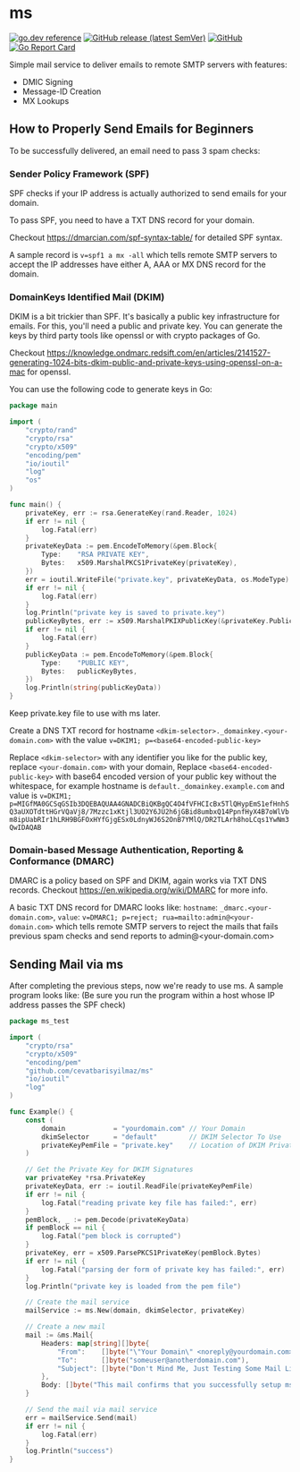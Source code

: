 # ms

[![go.dev reference](https://img.shields.io/badge/go.dev-reference-007d9c?logo=go&logoColor=white&style=flat-square)](https://pkg.go.dev/github.com/cevatbarisyilmaz/ms)
[![GitHub release (latest SemVer)](https://img.shields.io/github/v/release/cevatbarisyilmaz/ms?sort=semver&style=flat-square)](https://github.com/cevatbarisyilmaz/ms/releases)
[![GitHub](https://img.shields.io/github/license/cevatbarisyilmaz/ms?style=flat-square)](https://github.com/cevatbarisyilmaz/ms/blob/master/LICENSE)
[![Go Report Card](https://goreportcard.com/badge/github.com/cevatbarisyilmaz/ms?style=flat-square)](https://goreportcard.com/report/github.com/cevatbarisyilmaz/ms)

Simple mail service to deliver emails to remote SMTP servers with features:

* DMIC Signing
* Message-ID Creation
* MX Lookups

## How to Properly Send Emails for Beginners

To be successfully delivered, an email need to pass 3 spam checks:

### Sender Policy Framework (SPF)

SPF checks if your IP address is actually authorized to send emails for your domain.

To pass SPF, you need to have a TXT DNS record for your domain.

Checkout https://dmarcian.com/spf-syntax-table/ for detailed SPF syntax.

A sample record is `v=spf1 a mx -all` which tells remote SMTP servers to accept the IP addresses have either A, AAA or MX DNS record for the domain.

### DomainKeys Identified Mail (DKIM)

DKIM is a bit trickier than SPF. It's basically a public key infrastructure for emails. For this, you'll need a public and private key.
You can generate the keys by third party tools like openssl or with crypto packages of Go.

Checkout https://knowledge.ondmarc.redsift.com/en/articles/2141527-generating-1024-bits-dkim-public-and-private-keys-using-openssl-on-a-mac
for openssl.

You can use the following code to generate keys in Go:

```go
package main

import (
	"crypto/rand"
	"crypto/rsa"
	"crypto/x509"
	"encoding/pem"
	"io/ioutil"
	"log"
	"os"
)

func main() {
	privateKey, err := rsa.GenerateKey(rand.Reader, 1024)
	if err != nil {
		log.Fatal(err)
	}
	privateKeyData := pem.EncodeToMemory(&pem.Block{
		Type:    "RSA PRIVATE KEY",
		Bytes:   x509.MarshalPKCS1PrivateKey(privateKey),
	})
	err = ioutil.WriteFile("private.key", privateKeyData, os.ModeType)
	if err != nil {
		log.Fatal(err)
	}
	log.Println("private key is saved to private.key")
	publicKeyBytes, err := x509.MarshalPKIXPublicKey(&privateKey.PublicKey)
	if err != nil {
		log.Fatal(err)
	}
	publicKeyData := pem.EncodeToMemory(&pem.Block{
		Type:    "PUBLIC KEY",
		Bytes:   publicKeyBytes,
	})
	log.Println(string(publicKeyData))
}
```

Keep private.key file to use with ms later.

Create a DNS TXT record for hostname
`<dkim-selector>._domainkey.<your-domain.com>` with the value `v=DKIM1; p=<base64-encoded-public-key>`

Replace `<dkim-selector>` with any identifier you like for the public key, replace `<your-domain.com>` with your domain,
Replace `<base64-encoded-public-key>` with base64 encoded version of your public key without the whitespace, for example hostname is `default._domainkey.example.com` and value is
`v=DKIM1; p=MIGfMA0GCSqGSIb3DQEBAQUAA4GNADCBiQKBgQC4O4fVFHCIcBx5TlQHypEmS1efHnhSQ3aUXOTdttHGrVQaVj8/7Mzzc1xKtjl3UO2Y6JU2h6jGBid8umbxQ14PpnfHyX4B7oWlVbm8ipUabRIr1hLRH9BGFOxHYfGjgESx0LdnyWJ6S2OnB7YMlQ/DR2TLArh8hoLCqs1YwNm3QwIDAQAB`

### Domain-based Message Authentication, Reporting & Conformance (DMARC)

DMARC is a policy based on SPF and DKIM, again works via TXT DNS records. Checkout https://en.wikipedia.org/wiki/DMARC for more info.

A basic TXT DNS record for DMARC looks like:
`hostname`: `_dmarc.<your-domain.com>`, `value`: `v=DMARC1; p=reject; rua=mailto:admin@<your-domain.com>` which tells remote SMTP servers to reject the mails that fails previous spam checks and send reports to admin@<your-domain.com>

## Sending Mail via ms

After completing the previous steps, now we're ready to use ms. A sample program looks like: (Be sure you run the
program within a host whose IP address passes the SPF check)

```go
package ms_test

import (
	"crypto/rsa"
	"crypto/x509"
	"encoding/pem"
	"github.com/cevatbarisyilmaz/ms"
	"io/ioutil"
	"log"
)

func Example() {
	const (
		domain            = "yourdomain.com" // Your Domain
		dkimSelector      = "default"        // DKIM Selector To Use
		privateKeyPemFile = "private.key"    // Location of DKIM Private Key File
	)

	// Get the Private Key for DKIM Signatures
	var privateKey *rsa.PrivateKey
	privateKeyData, err := ioutil.ReadFile(privateKeyPemFile)
	if err != nil {
		log.Fatal("reading private key file has failed:", err)
	}
	pemBlock, _ := pem.Decode(privateKeyData)
	if pemBlock == nil {
		log.Fatal("pem block is corrupted")
	}
	privateKey, err = x509.ParsePKCS1PrivateKey(pemBlock.Bytes)
	if err != nil {
		log.Fatal("parsing der form of private key has failed:", err)
	}
	log.Println("private key is loaded from the pem file")

	// Create the mail service
	mailService := ms.New(domain, dkimSelector, privateKey)

	// Create a new mail
	mail := &ms.Mail{
		Headers: map[string][]byte{
			"From":    []byte("\"Your Domain\" <noreply@yourdomain.com>"),
			"To":      []byte("someuser@anotherdomain.com"),
			"Subject": []byte("Don't Mind Me, Just Testing Some Mail Library"),
		},
		Body: []byte("This mail confirms that you successfully setup ms!"),
	}

	// Send the mail via mail service
	err = mailService.Send(mail)
	if err != nil {
		log.Fatal(err)
	}
	log.Println("success")
}
```
